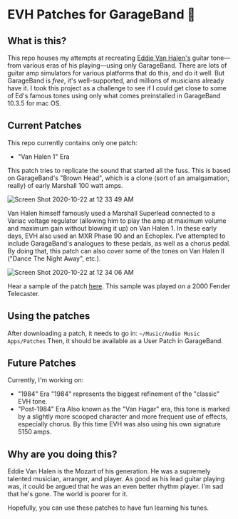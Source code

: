 # EVH Patches for GarageBand 🎸

## What is this?
This repo houses my attempts at recreating [Eddie Van Halen's](https://en.wikipedia.org/wiki/Eddie_Van_Halen) guitar tone—from various eras of his playing—using only GarageBand. There are lots of guitar amp simulators for various platforms that do this, and do it well. But GarageBand is _free_, it's well-supported, and millions of musicians already have it. I took this project as a challenge to see if I could get close to some of Ed's famous tones using only what comes preinstalled in GarageBand 10.3.5 for mac OS.

## Current Patches
This repo currently contains only one patch:

- "Van Halen 1" Era

This patch tries to replicate the sound that started all the fuss. This is based on GarageBand's "Brown Head", which is a clone (sort of an amalgamation, really) of early Marshall 100 watt amps. 

![Screen Shot 2020-10-22 at 12 33 49 AM](https://user-images.githubusercontent.com/563451/96826210-e1748f00-1400-11eb-906c-f3cea99d4212.png)

Van Halen himself famously used a Marshall Superlead connected to a Variac voltage regulator (allowing him to play the amp at maximum volume and maximum gain without blowing it up) on Van Halen 1. In these early days, EVH also used an MXR Phase 90 and an Echoplex. I've attempted to include GaragaBand's analogues to these pedals, as well as a chorus pedal. By doing that, this patch can also cover some of the tones on Van Halen II ("Dance The Night Away", etc.).

![Screen Shot 2020-10-22 at 12 34 06 AM](https://user-images.githubusercontent.com/563451/96826244-f0f3d800-1400-11eb-816e-ae0d0cfbd767.png)

Hear a sample of the patch [here](https://cvws.icloud-content.com/B/AVnLm3XOu-OjgAFGeHqx2TZjJIxkATmoz9VdnWxRwNrD8i5z84uqyw-Q/van_halen_1_sample.mp3?o=AstyqtfHXprNxu0RzTFaMazejLtrH7i9h0c00fU6vARI&v=1&x=3&a=CAogH9udIek3MFJaQFpDnpy1Ua1FdGiej_Ez-8UYxlWStY8SaxCM0tr11C4YrMmR9tQuIgEAUgRjJIxkWgSqyw-QaiWUQTbG4TB92Usq-T6KCSbVyNJz_JVWwArM4Z7pOA3K9XEnC834ciXta5sMY2wxQ1t7xSVGSGC6OATWqOlPRpxuDEx5OpPj3KGySisz&e=1603344295&fl=&r=ce63b310-0ce6-4378-b27d-67597b7540a9-1&k=Ly4TO093C9AA8_TuKYCVyA&ckc=com.apple.clouddocs&ckz=com.apple.CloudDocs&p=33&s=sNaf1qWR6KYJT1kf6KXg1irmxV8&cd=i). This sample was played on a 2000 Fender Telecaster.

## Using the patches
After downloading a patch, it needs to go in:
`~/Music/Audio Music Apps/Patches`
Then, it should be available as a User Patch in GarageBand.

## Future Patches
Currently, I'm working on:
- "1984" Era
"1984" represents the biggest refinement of the "classic" EVH tone.
- "Post-1984" Era
Also known as the "Van Hagar" era, this tone is marked by a slightly more scooped character and more frequent use of effects, especially chorus. By this time EVH was also using his own signature 5150 amps.

## Why are you doing this?
Eddie Van Halen is the Mozart of his generation. He was a supremely talented musician, arranger, and player. As good as his lead guitar playing was, it could be argued that he was an even better rhythm player. I'm sad that he's gone. The world is poorer for it. 

Hopefully, you can use these patches to have fun learning his tunes.
